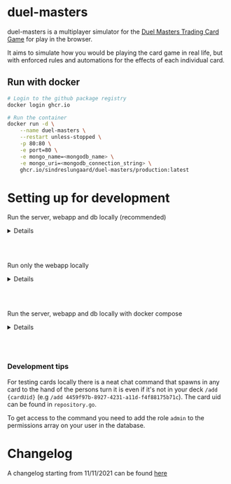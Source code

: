 # duel-masters

duel-masters is a multiplayer simulator for the [Duel Masters Trading Card Game](<https://duelmasters.fandom.com/wiki/Duel_Masters_(Card_Game)>) for play in the browser.

It aims to simulate how you would be playing the card game in real life, but with enforced rules and automations for the effects of each individual card.

## Run with docker

```bash
# Login to the github package registry
docker login ghcr.io

# Run the container
docker run -d \
    --name duel-masters \
    --restart unless-stopped \
    -p 80:80 \
    -e port=80 \
    -e mongo_name=<mongodb_name> \
    -e mongo_uri=<mongodb_connection_string> \
    ghcr.io/sindreslungaard/duel-masters/production:latest
```

# Setting up for development

Run the server, webapp and db locally (recommended)

<details>

1. Fork the `duel-masters` repo on GitHub.
2. Clone your fork locally:

```
git clone https://github.com/sindreslungaard/duel-masters.git
```

3. Set up [MongoDB locally](https://www.mongodb.com/try/download/community) or use a [cloud provider](https://www.mongodb.com/atlas/database).
4. Create a `.env` file based on the `.env.default` file in the repository. Example:

```
port=80
mongo_uri=mongodb://127.0.0.1:27017
mongo_name='duel-masters'
restart_after=
```

5. Navigate to the `webapp` directory and run `npm install`. Then run either `npm run build` or `npm run watch` to build or watch the files.

6. Run the application. If you're using Vscode simply hit F5 or `Run -> Start Debugging`. To run manually use `go run cmd/duel-masters/main.go`. Note that debugging with vscode will automatically pick up environment variables from the `.env` file. If you're not using vscode's debug mode or if you use a different editor you will have to set up the environment variables yourself.

7. Go to `http://localhost` and create a user as well as a deck. To set the deck as a standard deck, find it in MongoDB and change the `standard` field to `true`.

</details>

<br><br>

Run only the webapp locally

<details>

1. git clone https://github.com/sindreslungaard/duel-masters.git

2. Navigate to the `webapp` directory and run `npm install` and `npm run serve`

3. Override your host config

```
localStorage.setItem(
    "config",
    JSON.stringify({
        host: "shobu.io",
        ws_protocol: "wss://",
        api: "https://shobu.io/api"
    })
)
```

</details>

<br><br>

Run the server, webapp and db locally with docker compose

<details>

1. Fork the `duel-masters` repo on GitHub.
2. Clone your fork locally:

```
git clone https://github.com/sindreslungaard/duel-masters.git
```

3. go into your cloned directory
4. Start the containers via:

```bash
docker compose up --build
```

5. Go to [http://localhost:9080](http://localhost:9080) and create a user and a deck

</details>

<br><br>

### Development tips

For testing cards locally there is a neat chat command that spawns in any card to the hand of the persons turn it is even if it's not in your deck `/add {cardUid}` (e.g `/add 4459f97b-8927-4231-a11d-f4f88175b71c`). The card uid can be found in `repository.go`.

To get access to the command you need to add the role `admin` to the permissions array on your user in the database.

# Changelog

A changelog starting from 11/11/2021 can be found [here](https://github.com/sindreslungaard/duel-masters/blob/master/CHANGELOG.md)
